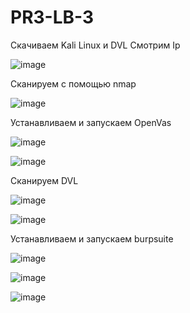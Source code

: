 # PR3-LB-3

Скачиваем Kali Linux и DVL
Смотрим Ip

![image](https://github.com/Flameitser/PR3-LB-3/assets/65831927/866dcc17-0813-471b-b968-f18b260cf468)


Сканируем с помощью nmap

![image](https://github.com/Flameitser/PR3-LB-3/assets/65831927/b2b79851-205c-438b-afdd-cba86ef48d34)


Устанавливаем и запускаем OpenVas

![image](https://github.com/Flameitser/PR3-LB-3/assets/65831927/eb9458b4-6361-4e67-8e29-1a2afbba9b7b)

![image](https://github.com/Flameitser/PR3-LB-3/assets/65831927/e3a0a9bd-7789-4e22-aaea-5922fe11f14d)

Сканируем DVL

![image](https://github.com/Flameitser/PR3-LB-3/assets/65831927/f8c5021d-8b89-41fc-b1f2-dd05c27410ea)

![image](https://github.com/Flameitser/PR3-LB-3/assets/65831927/c79365ee-aee3-4120-9fbd-8cc9ce0b9f68)


Устанавливаем и запускаем burpsuite

![image](https://github.com/Flameitser/PR3-LB-3/assets/65831927/aa1c8f74-0a91-42c9-8f5f-668baaca99f8)

![image](https://github.com/Flameitser/PR3-LB-3/assets/65831927/501dbcfd-d4c7-4461-8a94-19ebe0cd2781)

![image](https://github.com/Flameitser/PR3-LB-3/assets/65831927/ebdaf666-6be5-446b-9773-2645142ecd9d)
